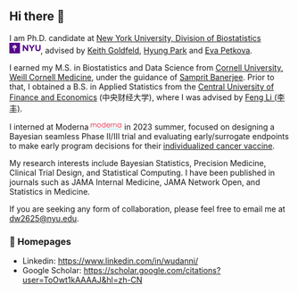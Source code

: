 ## Hi there 👋

I am Ph.D. candidate at [New York University, Division of Biostatistics](https://med.nyu.edu/departments-institutes/population-health/divisions-sections-centers/biostatistics/) <img src='./NYU_logo.png' style='width: 4em;'>, advised by [Keith Goldfeld](https://med.nyu.edu/faculty/keith-s-goldfeld), [Hyung Park](https://med.nyu.edu/faculty/hyung-g-park) and [Eva Petkova](https://med.nyu.edu/faculty/eva-petkova). 

I earned my M.S. in Biostatistics and Data Science from [Cornell University, Weill Cornell Medicine](https://gradschool.weill.cornell.edu/biostatistics-and-data-science), under the guidance of [Samprit Banerjee](https://gradschool.weill.cornell.edu/faculty/samprit-banerjee). Prior to that, I obtained a B.S. in Applied Statistics from the [Central University of Finance and Economics](https://en.cufe.edu.cn/) (中央财经大学), where I was advised by [Feng Li (李丰)](http://sam.cufe.edu.cn/info/1115/1876.htm).

I interned at Moderna <img src='./Moderna-Logo.jpg' style='width: 4em;'> in 2023 summer, focused on designing a Bayesian seamless Phase II/III trial and evaluating early/surrogate endpoints to make early program decisions for their [individualized cancer vaccine](https://www.modernatx.com/media-center/all-media/blogs/individual.neoantigen-therapies). 

My research interests include Bayesian Statistics, Precision Medicine, Clinical Trial Design, and Statistical Computing. I have been published in journals such as JAMA Internal Medicine, JAMA Network Open, and Statistics in Medicine.

If you are seeking any form of collaboration, please feel free to email me at [dw2625@nyu.edu](mailto:dw2625@nyu.edu).

### 📎 Homepages
- Linkedin: https://www.linkedin.com/in/wudanni/
- Google Scholar: https://scholar.google.com/citations?user=ToOwt1kAAAAJ&hl=zh-CN
